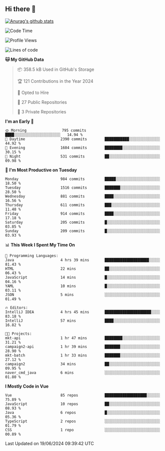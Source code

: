 ## Hi there 👋

[![Anurag's github stats](https://github-readme-stats.vercel.app/api?username=Songwonseok)](https://github.com/anuraghazra/github-readme-stats)



<!--START_SECTION:waka-->
![Code Time](http://img.shields.io/badge/Code%20Time-2%2C863%20hrs%2035%20mins-blue)

![Profile Views](http://img.shields.io/badge/Profile%20Views-0-blue)

![Lines of code](https://img.shields.io/badge/From%20Hello%20World%20I%27ve%20Written-34.8%20million%20lines%20of%20code-blue)

**🐱 My GitHub Data** 

> 📦 358.5 kB Used in GitHub's Storage 
 > 
> 🏆 121 Contributions in the Year 2024
 > 
> 💼 Opted to Hire
 > 
> 📜 27 Public Repositories 
 > 
> 🔑 3 Private Repositories 
 > 
**I'm an Early 🐤** 

```text
🌞 Morning                795 commits         ████░░░░░░░░░░░░░░░░░░░░░   14.94 % 
🌆 Daytime                2390 commits        ███████████░░░░░░░░░░░░░░   44.92 % 
🌃 Evening                1604 commits        ████████░░░░░░░░░░░░░░░░░   30.15 % 
🌙 Night                  531 commits         ██░░░░░░░░░░░░░░░░░░░░░░░   09.98 % 
```
📅 **I'm Most Productive on Tuesday** 

```text
Monday                   984 commits         █████░░░░░░░░░░░░░░░░░░░░   18.50 % 
Tuesday                  1516 commits        ███████░░░░░░░░░░░░░░░░░░   28.50 % 
Wednesday                881 commits         ████░░░░░░░░░░░░░░░░░░░░░   16.56 % 
Thursday                 611 commits         ███░░░░░░░░░░░░░░░░░░░░░░   11.48 % 
Friday                   914 commits         ████░░░░░░░░░░░░░░░░░░░░░   17.18 % 
Saturday                 205 commits         █░░░░░░░░░░░░░░░░░░░░░░░░   03.85 % 
Sunday                   209 commits         █░░░░░░░░░░░░░░░░░░░░░░░░   03.93 % 
```


📊 **This Week I Spent My Time On** 

```text
💬 Programming Languages: 
Java                     4 hrs 39 mins       ████████████████████░░░░░   81.43 % 
HTML                     22 mins             ██░░░░░░░░░░░░░░░░░░░░░░░   06.43 % 
JavaScript               14 mins             █░░░░░░░░░░░░░░░░░░░░░░░░   04.16 % 
YAML                     10 mins             █░░░░░░░░░░░░░░░░░░░░░░░░   03.11 % 
JSON                     5 mins              ░░░░░░░░░░░░░░░░░░░░░░░░░   01.49 % 

🔥 Editors: 
IntelliJ IDEA            4 hrs 45 mins       █████████████████████░░░░   83.18 % 
IntelliJ                 57 mins             ████░░░░░░░░░░░░░░░░░░░░░   16.82 % 

🐱‍💻 Projects: 
mkt-api                  1 hr 47 mins        ████████░░░░░░░░░░░░░░░░░   31.21 % 
campaign2-api            1 hr 39 mins        ███████░░░░░░░░░░░░░░░░░░   28.90 % 
mkt-batch                1 hr 33 mins        ███████░░░░░░░░░░░░░░░░░░   27.12 % 
campaign2                34 mins             ██░░░░░░░░░░░░░░░░░░░░░░░   09.95 % 
naver_cmd_java           6 mins              ░░░░░░░░░░░░░░░░░░░░░░░░░   01.80 % 
```

**I Mostly Code in Vue** 

```text
Vue                      85 repos            ███████████████████░░░░░░   75.89 % 
JavaScript               10 repos            ██░░░░░░░░░░░░░░░░░░░░░░░   08.93 % 
Java                     6 repos             █░░░░░░░░░░░░░░░░░░░░░░░░   05.36 % 
TypeScript               2 repos             ░░░░░░░░░░░░░░░░░░░░░░░░░   01.79 % 
CSS                      1 repo              ░░░░░░░░░░░░░░░░░░░░░░░░░   00.89 % 
```




 Last Updated on 19/06/2024 09:39:42 UTC
<!--END_SECTION:waka-->
